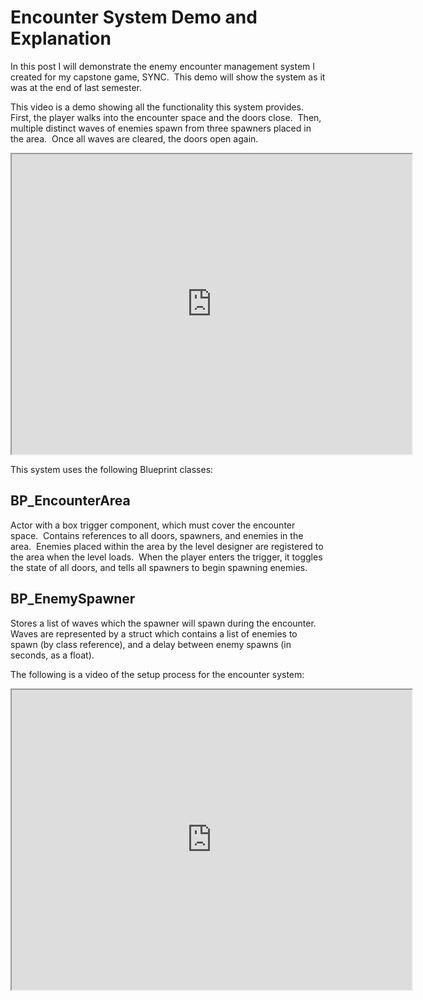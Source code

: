 # Encounter System Demo and Explanation
In this post I will demonstrate the enemy encounter management system I created for my capstone game, SYNC.  This demo will show the system as it was at the end of last semester.

This video is a demo showing all the functionality this system provides.  First, the player walks into the encounter space and the doors close.  Then, multiple distinct waves of enemies spawn from three spawners placed in the area.  Once all waves are cleared, the doors open again.
<iframe src="https://drive.google.com/file/d/1ZvndhDdreDsatv3HbPTyHfFCPWWF3Z8V/preview" width="640" height="480" allow="autoplay"></iframe>

This system uses the following Blueprint classes:

## BP_EncounterArea

Actor with a box trigger component, which must cover the encounter space.  Contains references to all doors, spawners, and enemies in the area.  Enemies placed within the area by the level designer are registered to the area when the level loads.  When the player enters the trigger, it toggles the state of all doors, and tells all spawners to begin spawning enemies.

## BP_EnemySpawner

Stores a list of waves which the spawner will spawn during the encounter.  Waves are represented by a struct which contains a list of enemies to spawn (by class reference), and a delay between enemy spawns (in seconds, as a float).

The following is a video of the setup process for the encounter system:
<iframe src="https://drive.google.com/file/d/1vf4O0AdzLMBIJlkuMMAaCjuyXQvX7zXa/preview" width="640" height="480" allow="autoplay"></iframe>
